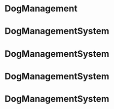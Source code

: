 # DogManagement
# DogManagementSystem
# DogManagementSystem
# DogManagementSystem
# DogManagementSystem
